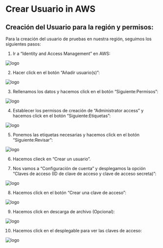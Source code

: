 # Crear Usuario in AWS

## Creación del Usuario para la región y permisos:

Para la creación del usuario de pruebas en nuestra región, seguimos los siguientes pasos:
1.	Ir a “Identity and Access Management” en AWS:

 ![logo](https://raw.githubusercontent.com/lmfespinosa/DevOps-BuildAutomatedMachinesImages-Packer/master/Documentation/images/Projects/Cloud/Commons/Create_user/CreateUser_0.png)

2.	Hacer click en el botón “Añadir usuario(s)”:

 ![logo](https://raw.githubusercontent.com/lmfespinosa/DevOps-BuildAutomatedMachinesImages-Packer/master/Documentation/images/Projects/Cloud/Commons/Create_user/CreateUser_1.png)

3.	Rellenamos los datos y hacemos click en el botón “Siguiente:Permisos”:
 
 ![logo](https://raw.githubusercontent.com/lmfespinosa/DevOps-BuildAutomatedMachinesImages-Packer/master/Documentation/images/Projects/Cloud/Commons/Create_user/CreateUser_2.png)

4.	Establecer los permisos de creación de “Administrator access” y hacemos click en el botón “Siguiente:Etiquetas”:

 ![logo](https://raw.githubusercontent.com/lmfespinosa/DevOps-BuildAutomatedMachinesImages-Packer/master/Documentation/images/Projects/Cloud/Commons/Create_user/CreateUser_3.png)

5.	Ponemos las etiquetas necesarias y hacemos click en el botón “Siguiente:Revisar”:

 ![logo](https://raw.githubusercontent.com/lmfespinosa/DevOps-BuildAutomatedMachinesImages-Packer/master/Documentation/images/Projects/Cloud/Commons/Create_user/CreateUser_4.png)

6.	Hacemos clieck en “Crear un usuario”.

7.	Nos vamos a “Configuración de cuenta” y desplegamos la opción “Claves de acceso (ID de clave de acceso y clave de acceso secreta)”:

 ![logo](https://raw.githubusercontent.com/lmfespinosa/DevOps-BuildAutomatedMachinesImages-Packer/master/Documentation/images/Projects/Cloud/Commons/Create_user/CreateUser_5.png)

8.	Hacemos click en el botón “Crear una clave de acceso”:

 ![logo](https://raw.githubusercontent.com/lmfespinosa/DevOps-BuildAutomatedMachinesImages-Packer/master/Documentation/images/Projects/Cloud/Commons/Create_user/CreateUser_6.png)

9.	Hacemos click en descarga de archivo (Opcional):

 ![logo](https://raw.githubusercontent.com/lmfespinosa/DevOps-BuildAutomatedMachinesImages-Packer/master/Documentation/images/Projects/Cloud/Commons/Create_user/CreateUser_7.png)

10.	Hacemos click en el desplegable para ver las claves de acceso:

![logo](https://raw.githubusercontent.com/lmfespinosa/DevOps-BuildAutomatedMachinesImages-Packer/master/Documentation/images/Projects/Cloud/Commons/Create_user/CreateUser_8.png)

 

